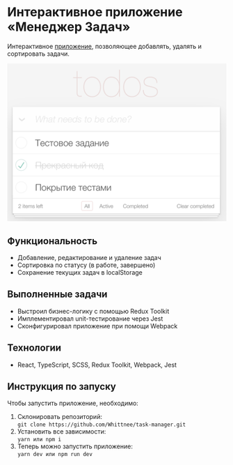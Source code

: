 # Интерактивное приложение «Менеджер Задач»

Интерактивное [приложение](https://whittnee.github.io/task-manager/), позволяющее добавлять, удалять и сортировать задачи.

![alt text](/public/README.png)


## Функциональность 

- Добавление, редактирование и удаление задач
- Сортировка по статусу (в работе, завершено)
- Сохранение текущих задач в localStorage

## Выполненные задачи

- Выстроил бизнес-логику с помощью Redux Toolkit
- Имплементировал unit-тестирование через Jest
- Сконфигурировал приложение при помощи Webpack

## Технологии 

- React, TypeScript, SCSS, Redux Toolkit, Webpack, Jest

## Инструкция по запуску

Чтобы запустить приложение, необходимо:
1. Склонировать репозиторий:  
```git clone https://github.com/Whittnee/task-manager.git```
2. Установить все зависимости:  
```yarn или npm i```
3. Теперь можно запустить приложение:  
```yarn dev или npm run dev```